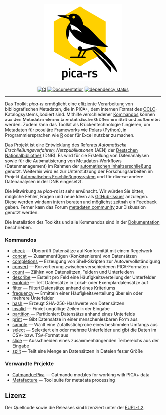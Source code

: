 <p align="center"><img  height="250" width="250" src="./.github/pica-rs_logo.png"></p>

<div align="center" markdown="1">

[![CI](https://github.com/deutsche-nationalbibliothek/pica-rs/actions/workflows/rust.yml/badge.svg?branch=main)](https://github.com/deutsche-nationalbibliothek/pica-rs/actions/workflows/rust.yml)
[![Documentation](https://img.shields.io/badge/Documentation-main-orange.svg)](https://deutsche-nationalbibliothek.github.io/pica-rs/)
[![dependency status](https://deps.rs/repo/github/deutsche-nationalbibliothek/pica-rs/status.svg)](https://deps.rs/repo/github/deutsche-nationalbibliothek/pica-rs)

</div>

<hr />

Das Toolkit _pica-rs_ ermöglicht eine effiziente Verarbeitung von
bibliografischen Metadaten, die in PICA+, dem internen Format des
[OCLC]-Katalogsystems, kodiert sind. Mithilfe verschiedener [Kommandos]
können aus den Metadaten elementare statistische Größen ermittelt und
aufbereitet werden. Zudem kann das Toolkit als Brückentechnologie
fungieren, um Metadaten für populäre Frameworks wie [Polars] (Python), in
Programmiersprachen wie [R] oder für Excel nutzbar zu machen.

Das Projekt ist eine Entwicklung des Referats _Automatische
Erschließungsverfahren; Netzpublikationen_ (AEN) der [Deutschen
Nationalbibliothek][DNB] (DNB). Es wird für die Erstellung von
Datenanalysen sowie für die Automatisierung von Metadaten-Workflows
(Datenmanagement) im Rahmen der [automatischen Inhaltserschließung][AE]
genutzt. Weiterhin wird es zur Unterstützung der Forschungsarbeiten im
Projekt [Automatisches Erschließungssystem][KI] und für diverse andere
Datenanalysen in der DNB eingesetzt.

Die Mitwirkung an _pica-rs_ ist sehr erwünscht. Wir würden Sie bitten,
mögliche Fehler, Fragen und neue Ideen als [GitHub-Issues][Issues]
anzulegen. Diese werden wir dann intern beraten und möglichst zeitnah
ein Feedback geben. Ferner kann das Forum [metadaten.community] zur
Diskussion genutzt werden.

Die Installation des Toolkits und alle Kommandos sind in der
[Dokumentation] beschrieben.

### Kommandos

* [check] — Überprüft Datensätze auf Konformität mit einem Regelwerk
* [concat] — Zusammenfügen (Konkatenieren) von Datensätzen
* [completions] — Erzeugung von Shell-Skripten zur Autovervollständigung
* [convert] — Konvertierung zwischen verschiedenen PICA-Formaten
* [count] — Zählen von Datensätzen, Feldern und Unterfeldern
* [describe] — Erstellt pro Feld eine Häufigkeitsverteilung der Unterfelder
* [explode] — Teilt Datensätze in Lokal- oder Exemplardatensätze auf
* [filter] — Filtert Datensätze anhand eines Kriteriums
* [frequency] — Ermitteln einer Häufigkeitsverteilung über ein oder
  mehrere Unterfelder
* [hash] — Erzeugt SHA-256-Hashwerte von Datensätzen
* [invalid] — Findet ungültige Zeilen in der Eingabe
* [partition] — Partitioniert Datensätze anhand eines Unterfelds
* [print] — Gibt Datensätze in einer menschenlesbaren Form aus
* [sample] — Wählt eine Zufallsstichprobe eines bestimmten Umfangs aus
* [select] — Selektiert ein oder mehrere Unterfelder und gibt die Daten im
  CSV- bzw. TSV-Format aus
* [slice] — Ausschneiden eines zusammenhängenden Teilbereichs aus der
  Eingabe
* [split] — Teilt eine Menge an Datensätzen in Dateien fester Größe


### Verwandte Projekte

- [Catmandu::Pica](https://metacpan.org/pod/Catmandu::PICA) — Catmandu modules for working with PICA+ data
- [Metafacture](https://github.com/metafacture) — Tool suite for metadata processing


[AE]: https://blog.dnb.de/erschliessungsmaschine-gestartet/
[DNB]: https://www.dnb.de/
[Dokumentation]: https://deutsche-nationalbibliothek.github.io/pica-rs/
[Issues]: https://github.com/deutsche-nationalbibliothek/pica-rs/issues
[KI]: https://www.dnb.de/ki-projekt
[metadaten.community]: https://metadaten.community/c/software-und-tools/pica-rs/31
[Kommandos]: #kommandos
[OCLC]: https://www.oclc.org/
[Polars]: https://www.pola.rs/
[R]: https://www.r-project.org/

[check]: https://deutsche-nationalbibliothek.github.io/pica-rs/commands/check.html
[concat]: https://deutsche-nationalbibliothek.github.io/pica-rs/commands/concat.html
[completions]: https://deutsche-nationalbibliothek.github.io/pica-rs/commands/completions.html
[convert]: https://deutsche-nationalbibliothek.github.io/pica-rs/commands/convert.html
[count]: https://deutsche-nationalbibliothek.github.io/pica-rs/commands/count.html
[describe]: https://deutsche-nationalbibliothek.github.io/pica-rs/commands/describe.html
[explode]: https://deutsche-nationalbibliothek.github.io/pica-rs/commands/explode.html
[filter]: https://deutsche-nationalbibliothek.github.io/pica-rs/commands/filter.html
[frequency]: https://deutsche-nationalbibliothek.github.io/pica-rs/commands/frequency.html
[hash]: https://deutsche-nationalbibliothek.github.io/pica-rs/commands/hash.html
[invalid]: https://deutsche-nationalbibliothek.github.io/pica-rs/commands/invalid.html
[partition]: https://deutsche-nationalbibliothek.github.io/pica-rs/commands/partition.html
[print]: https://deutsche-nationalbibliothek.github.io/pica-rs/commands/print.html
[sample]: https://deutsche-nationalbibliothek.github.io/pica-rs/commands/sample.html
[select]: https://deutsche-nationalbibliothek.github.io/pica-rs/commands/select.html
[slice]: https://deutsche-nationalbibliothek.github.io/pica-rs/commands/slice.html
[split]: https://deutsche-nationalbibliothek.github.io/pica-rs/commands/split.html

## Lizenz

Der Quellcode sowie die Releases sind lizenziert unter der [EUPL-1.2](./LICENSE).
